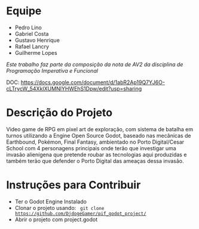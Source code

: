 # Equipe
* Pedro Lino
* Gabriel Costa
* Gustavo Henrique
* Rafael Lancry
* Guilherme Lopes

*Este trabalho faz parte da composição da nota de AV2 da disciplina de Programação Imperativa e Funcional*

DOC: https://docs.google.com/document/d/1abR2Ap19Q7YJ6O-cLTrycW_54XkIXUMNIYHWEhS1Dpw/edit?usp=sharing

# Descrição do Projeto
Video game de RPG em pixel art de exploração, com sistema de batalha em turnos utilizando a Engine Open Source Godot, baseado nas mecânicas de Earthbound, Pokémon, Final Fantasy, ambientado no Porto Digital/Cesar School com 4 personagens principais onde terão que investigar uma invasão alienígena que pretende roubar as tecnologias aqui produzidas e também terão que defender o Porto Digital das ameaças dessa invasão.

# Instruções para Contribuir

* Ter o Godot Engine Instalado   
* Clonar o projeto usando: <code> git clone https://github.com/DjdogeGamer/pif_godot_project/ </code>  
* Abrir o projeto com project.godot

